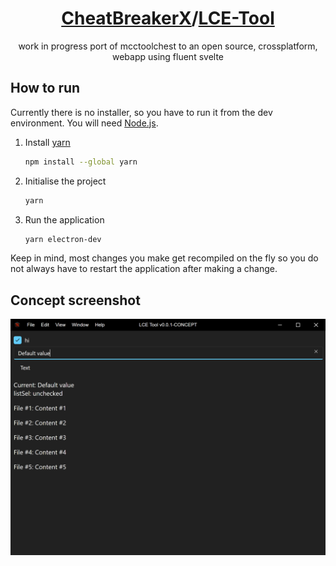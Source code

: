 <!-- markdownlint-disable-file MD001 MD033 -->
<h1 align="center"><a href="https://github.com/CheatBreakerX">CheatBreakerX</a>/<a href="https://github.com/CheatBreakerX/LCE-Tool">LCE-Tool</a></h1>
<p align="center">work in progress port of mcctoolchest to an open source, crossplatform, webapp using fluent svelte</p>

## How to run
Currently there is no installer, so you have to run it from the dev environment. You will need [Node.js](https://nodejs.org/).
1. Install [yarn](https://yarnpkg.com/)
   ```bash
   npm install --global yarn
   ```
3. Initialise the project
   ```bash
   yarn
   ```
5. Run the application
   ```bash
   yarn electron-dev
   ```
Keep in mind, most changes you make get recompiled on the fly so you do not always have to restart the application after making a change.

## Concept screenshot
![image](https://github.com/CheatBreakerX/LCE-Tool/blob/master/assets/electron_PfwznT7CEk.png?raw=true)
